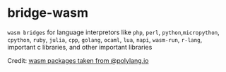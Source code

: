 # bridge-wasm
`wasm bridges` for language interpretors like `php`, `perl`, `python`,`micropython`, `cpython`, `ruby`, `julia`, `cpp`, `golang`, `ocaml`, `lua`, `napi`, `wasm-run`, `r-lang`, important c libraries, and other important libraries
 

Credit: [wasm packages taken from @polylang.io](https://github.com/chris-koch-penn/polylang.io/tree/master/wasm)

